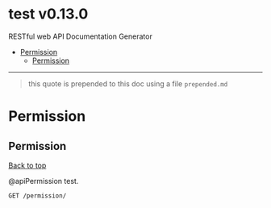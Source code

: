 <a name="top"></a>
# test v0.13.0

RESTful web API Documentation Generator

 - [Permission](#Permission)
   - [Permission](#Permission)

___

 > this quote is prepended to this doc using a file `prepended.md`


# <a name='Permission'></a> Permission

## <a name='Permission'></a> Permission
[Back to top](#top)

<p>@apiPermission test.</p>

```
GET /permission/
```
